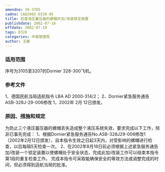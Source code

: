 ```yaml
---
amendno: 39-3705
cadno: CAD2002-D328-05
title: 检查液压蓄压器的螺帽并加/改装锁定装置
publishdate: 2002-07-18
effdate: 2002-07-19
tags: D328
categories: 中南管理局
author: 王敏
---
```


### 适用范围 
序号为3105至3207的Dornier 328-300飞机。

### 参考文件
1、德国民航当局适航指令 LBA AD 2000-314/2；
 2、Dornier紧急服务通告 ASB-328J-29-006修改 1，2002年 2月 12日颁发。

### 原因、措施和规定 
为防止三个液压蓄压器的螺帽丢失造成整个液压系统失效，要求完成以下工作，除非已事先完成： 
    1、根据Dornier紧急服务通告No.ASB-328J29-006修改1（2002年2月12日颁发），自本指令生效之日起3天内，对受影响的螺帽进行检查，以后每隔5天检查一次。 
    2、在2002年8月18日前必须根据上述紧急服务通告加/改装一个锁定装置以使螺帽处于安全状态，完成此加/改装工作可以结束本指令第1段的重复检查工作。 
    完成本指令可采取能确保安全的等效方法或调整完成的时间，但必须得到适航当局的批准。
  
